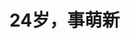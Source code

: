 # 24岁，事萌新

<!---
KiSetsuFu-PuLiN/KiSetsuFu-PuLiN is a ✨ special ✨ repository because its `README.md` (this file) appears on your GitHub profile.
You can click the Preview link to take a look at your changes.
--->

